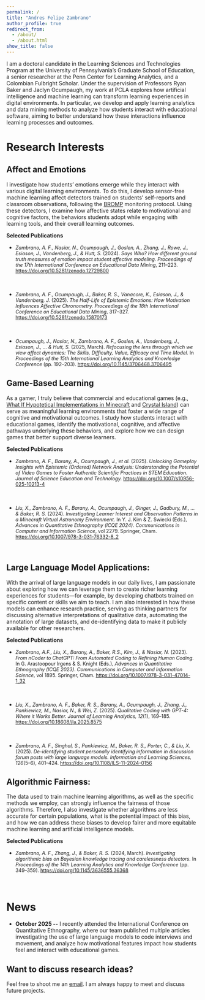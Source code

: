 ```yaml
---
permalink: /
title: "Andres Felipe Zambrano"
author_profile: true
redirect_from: 
  - /about/
  - /about.html
show_title: false
---
```


I am a doctoral candidate in the Learning Sciences and Technologies Program at the University of Pennsylvania’s Graduate School of Education, a senior researcher at the Penn Center for Learning Analytics, and a Colombian Fulbright Scholar. Under the supervision of Professors Ryan Baker and Jaclyn Ocumpaugh, my work at PCLA explores how artificial intelligence and machine learning can transform learning experiences in digital environments. In particular, we develop and apply learning analytics and data mining methods to analyze how students interact with educational software, aiming to better understand how these interactions influence learning processes and outcomes.

Research Interests
======

Affect and Emotions
---
I investigate how students’ emotions emerge while they interact with various digital learning environments. To do this, I develop sensor-free machine learning affect detectors trained on students’ self-reports and classroom observations, following the [BROMP](https://learninganalytics.upenn.edu/ryanbaker/bromp.html) monitoring protocol. Using these detectors, I examine how affective states relate to motivational and cognitive factors, the behaviors students adopt while engaging with learning tools, and their overall learning outcomes.

**Selected Publications**<br>
- <span style="font-size: 0.9em;">
  <i>Zambrano, A. F., Nasiar, N., Ocumpaugh, J., Goslen, A., Zhang, J., Rowe, J., Esiason, J., Vandenberg, J., & Hutt, S.</i> (2024). 
  <i>Says Who? How different ground truth measures of emotion impact student affective modeling.</i> 
  <i>Proceedings of the 17th International Conference on Educational Data Mining</i>, 211–223. 
  <a href="https://doi.org/10.5281/zenodo.12729800">https://doi.org/10.5281/zenodo.12729800</a>
</span><br>
- <span style="font-size: 0.9em;">
  <i>Zambrano, A. F., Ocumpaugh, J., Baker, R. S., Vanacore, K., Esiason, J., & Vandenberg, J.</i> (2025). 
  <i>The Half-Life of Epistemic Emotions: How Motivation Influences Affective Chronometry.</i> 
  <i>Proceedings of the 18th International Conference on Educational Data Mining</i>, 317–327. 
  <a href="https://doi.org/10.5281/zenodo.15870173">https://doi.org/10.5281/zenodo.15870173</a>
</span><br>
- <span style="font-size: 0.9em;">
  <i>Ocumpaugh, J., Nasiar, N., Zambrano, A. F., Goslen, A., Vandenberg, J., Esiason, J., ... & Hutt, S.</i> (2025, March). 
  <i>Refocusing the lens through which we view affect dynamics: The Skills, Difficulty, Value, Efficacy and Time Model.</i> 
  In <i>Proceedings of the 15th International Learning Analytics and Knowledge Conference</i> (pp. 192–203). 
  <a href="https://doi.org/10.1145/3706468.3706495">https://doi.org/10.1145/3706468.3706495</a>
</span>

Game-Based Learning
---
As a gamer, I truly believe that commercial and educational games (e.g., [What If Hypotetical Implementations in Minecraft](https://whimcproject.web.illinois.edu/) and [Crystal Island](https://sites.google.com/ncsu.edu/intellimedia-crystalisland/)) can serve as meaningful learning environments that foster a wide range of cognitive and motivational outcomes. I study how students interact with educational games, identify the motivational, cognitive, and affective pathways underlying these behaviors, and explore how we can design games that better support diverse learners.

**Selected Publications**<br>
- <span style="font-size: 0.9em;">
  <i>Zambrano, A. F., Barany, A., Ocumpaugh, J., et al.</i> (2025). 
  <i>Unlocking Gameplay Insights with Epistemic (Ordered) Network Analysis: Understanding the Potential of Video Games to Foster Authentic Scientific Practices in STEM   Education.</i> 
  <i>Journal of Science Education and Technology.</i> 
  <a href="https://doi.org/10.1007/s10956-025-10213-4">https://doi.org/10.1007/s10956-025-10213-4</a>
</span><br>
- <span style="font-size: 0.9em;">
  <i>Liu, X., Zambrano, A. F., Barany, A., Ocumpaugh, J., Ginger, J., Gadbury, M., ... & Baker, R. S.</i> (2024). 
  <i>Investigating Learner Interest and Observation Patterns in a Minecraft Virtual Astronomy Environment.</i> 
  In Y. J. Kim & Z. Swiecki (Eds.), <i>Advances in Quantitative Ethnography (ICQE 2024)</i>. 
  <i>Communications in Computer and Information Science</i>, vol 2279. Springer, Cham. 
  <a href="https://doi.org/10.1007/978-3-031-76332-8_2">https://doi.org/10.1007/978-3-031-76332-8_2</a>
</span><br>

Large Language Model Applications:
---
With the arrival of large language models in our daily lives, I am passionate about exploring how we can leverage them to create richer learning experiences for students—for example, by developing chatbots trained on specific content or skills we aim to teach. I am also interested in how these models can enhance research practice, serving as thinking partners for discussing alternative interpretations of qualitative data, automating the annotation of large datasets, and de-identifying data to make it publicly available for other researchers.

**Selected Publications**<br>
- <span style="font-size: 0.9em;">
  <i>Zambrano, A.F., Liu, X., Barany, A., Baker, R.S., Kim, J., & Nasiar, N.</i> (2023). 
  <i>From nCoder to ChatGPT: From Automated Coding to Refining Human Coding.</i> 
  In G. Arastoopour Irgens & S. Knight (Eds.), <i>Advances in Quantitative Ethnography (ICQE 2023)</i>. 
  <i>Communications in Computer and Information Science</i>, vol 1895. Springer, Cham. 
  <a href="https://doi.org/10.1007/978-3-031-47014-1_32">https://doi.org/10.1007/978-3-031-47014-1_32</a>
</span><br>
- <span style="font-size: 0.9em;">
  <i>Liu, X., Zambrano, A. F., Baker, R. S., Barany, A., Ocumpaugh, J., Zhang, J., Pankiewicz, M., Nasiar, N., & Wei, Z.</i> (2025). 
  <i>Qualitative Coding with GPT-4: Where it Works Better.</i> 
  <i>Journal of Learning Analytics, 12</i>(1), 169–185. 
  <a href="https://doi.org/10.18608/jla.2025.8575">https://doi.org/10.18608/jla.2025.8575</a>
</span><br>
- <span style="font-size: 0.9em;">
  <i>Zambrano, A. F., Singhal, S., Pankiewicz, M., Baker, R. S., Porter, C., & Liu, X.</i> (2025). 
  <i>De-identifying student personally identifying information in discussion forum posts with large language models.</i> 
  <i>Information and Learning Sciences, 126</i>(5–6), 401–424. 
  <a href="https://doi.org/10.1108/ILS-11-2024-0156">https://doi.org/10.1108/ILS-11-2024-0156</a>
</span>

Algorithmic Fairness:
---
The data used to train machine learning algorithms, as well as the specific methods we employ, can strongly influence the fairness of those algorithms. Therefore, I also investigate whether algorithms are less accurate for certain populations, what is the potential impact of this bias, and how we can address these biases to develop fairer and more equitable machine learning and artificial intelligence models.

**Selected Publications**<br>
- <span style="font-size: 0.9em;">
  <i>Zambrano, A. F., Zhang, J., & Baker, R. S.</i> (2024, March). 
  <i>Investigating algorithmic bias on Bayesian knowledge tracing and carelessness detectors.</i> 
  In <i>Proceedings of the 14th Learning Analytics and Knowledge Conference</i> (pp. 349–359). 
  <a href="https://doi.org/10.1145/3636555.36368">https://doi.org/10.1145/3636555.36368</a>
</span><br>

News
======
- **October 2025 --** I recently attended the International Conference on Quantitative Ethnography, where our team published multiple articles investigating the use of large language models to code interviews and movement, and analyze how motivational features impact how students feel and interact with educational games.

Want to discuss research ideas?
------
Feel free to shoot me an [email](mailto:afzambrano97@gmail.com). I am always happy to meet and discuss future projects.
